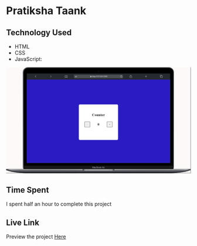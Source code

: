 # Pratiksha Taank
## Technology Used
- HTML
- CSS
- JavaScript:

![See what you type](./Image/Basic%20Counter.gif)

## Time Spent
I spent half an hour to complete this project
## Live Link
Preview the project [Here]()
